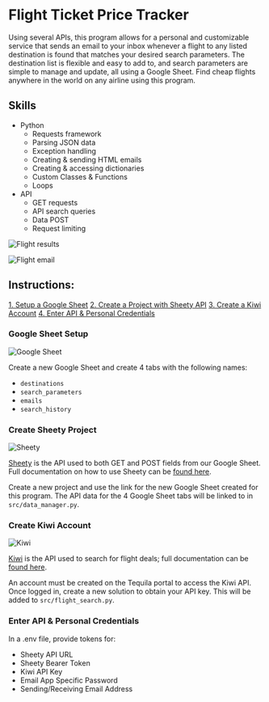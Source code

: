 # Flight Ticket Price Tracker

Using several APIs, this program allows for a personal and customizable service that sends an email to your inbox whenever a flight to any listed destination is found that matches your desired search parameters. The destination list is flexible and easy to add to, and search parameters are simple to manage and update, all using a Google Sheet. Find cheap flights anywhere in the world on any airline using this program.

## Skills

-   Python
    -   Requests framework
    -   Parsing JSON data
    -   Exception handling
    -   Creating & sending HTML emails
    -   Creating & accessing dictionaries
    -   Custom Classes & Functions
    -   Loops
-   API
    -   GET requests
    -   API search queries
    -   Data POST
    -   Request limiting

![Flight results](./_resources/image4.png)

![Flight email](./_resources/image5.png)

## Instructions:

[1. Setup a Google Sheet](#google-sheet-setup)
[2. Create a Project with Sheety API](#create-sheety-project)
[3. Create a Kiwi Account](#create-kiwi-account)
[4. Enter API & Personal Credentials](#enter-credentials)

### Google Sheet Setup

![Google Sheet](./_resources/image.png)

Create a new Google Sheet and create 4 tabs with the following names:

-   `destinations`
-   `search_parameters`
-   `emails`
-   `search_history`

### Create Sheety Project

![Sheety](./_resources/image2.png)

[Sheety](https://sheety.co/) is the API used to both GET and POST fields from our Google Sheet. Full documentation on how to use Sheety can be [found here](https://sheety.co/docs/spreadsheet).

Create a new project and use the link for the new Google Sheet created for this program. The API data for the 4 Google Sheet tabs will be linked to in `src/data_manager.py`.

### Create Kiwi Account

![Kiwi](./_resources/image3.png)

[Kiwi](https://tequila.kiwi.com/) is the API used to search for flight deals; full documentation can be [found here](https://tequila.kiwi.com/docs/user_guides/choosing_a_right_solution).

An account must be created on the Tequila portal to access the Kiwi API. Once logged in, create a new solution to obtain your API key. This will be added to `src/flight_search.py`.

### Enter API & Personal Credentials

In a .env file, provide tokens for:

-   Sheety API URL
-   Sheety Bearer Token
-   Kiwi API Key
-   Email App Specific Password
-   Sending/Receiving Email Address
